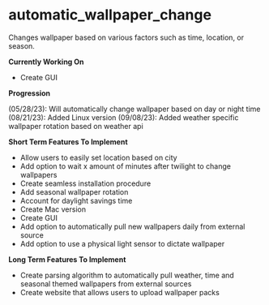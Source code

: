 # automatic_wallpaper_change
Changes wallpaper based on various factors such as time, location, or season.

**Currently Working On**
- Create GUI  

**Progression**

(05/28/23): Will automatically change wallpaper based on day or night time
(08/21/23): Added Linux version 
(09/08/23): Added weather specific wallpaper rotation based on weather api 

**Short Term Features To Implement** 
- Allow users to easily set location based on city
- Add option to wait x amount of minutes after twilight to change wallpapers 
- Create seamless installation procedure 
- Add seasonal wallpaper rotation 
- Account for daylight savings time 
- Create Mac version 
- Create GUI 
- Add option to automatically pull new wallpapers daily from external source 
- Add option to use a physical light sensor to dictate wallpaper 

**Long Term Features To Implement** 
- Create parsing algorithm to automatically pull weather, time and seasonal themed wallpapers from external sources 
- Create website that allows users to upload wallpaper packs

